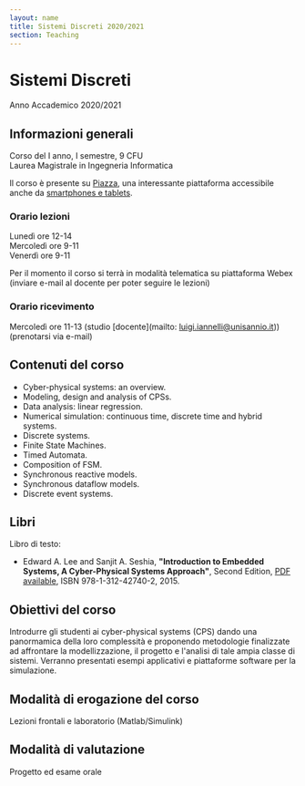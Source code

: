```yaml
---
layout: name
title: Sistemi Discreti 2020/2021
section: Teaching
---
```


Sistemi Discreti
====================

Anno Accademico 2020/2021


Informazioni generali
----------------------

Corso del I anno, I semestre, 9 CFU  
Laurea Magistrale in Ingegneria Informatica 

Il corso è presente su [Piazza](http://piazza.com/unisannio.it/fall2020/sd), una interessante piattaforma accessibile anche da [smartphones e tablets](https://piazza.com/product/mobile). 

### **Orario lezioni**  
Lunedì ore 12-14   
Mercoledì ore 9-11    
Venerdì ore 9-11   

Per il momento il corso si terrà in modalità telematica su piattaforma Webex (inviare e-mail al docente per poter seguire le lezioni)

### **Orario ricevimento**  
Mercoledì ore 11-13 (studio [docente](mailto: luigi.iannelli@unisannio.it)) (prenotarsi via e-mail) 

<!-- [Quaderno del corso](http://www.ing.unisannio.it/iannelli/_newsite/teaching/2014-CA/CA-2014-cpn) -->

Contenuti del corso
--------------

- Cyber-physical systems: an overview. 
- Modeling, design and analysis of CPSs. 
- Data analysis: linear regression. 
- Numerical simulation: continuous time, discrete time and hybrid systems.
- Discrete systems.
- Finite State Machines.
- Timed Automata.
- Composition of FSM.
- Synchronous reactive models.
- Synchronous dataflow models.
- Discrete event systems.

Libri
------

Libro di testo:  
- Edward A. Lee and Sanjit A. Seshia, **"Introduction to Embedded Systems, A Cyber-Physical Systems Approach"**, Second Edition, [PDF available](http://LeeSeshia.org), ISBN 978-1-312-42740-2, 2015.


Obiettivi del corso
----------------

Introdurre gli studenti ai cyber-physical systems (CPS) dando una panormamica della loro complessità e proponendo metodologie finalizzate ad affrontare la modellizzazione, il progetto e l'analisi di tale ampia classe di sistemi. Verranno presentati esempi applicativi e piattaforme software per la simulazione.

Modalità di erogazione del corso
-----------------

Lezioni frontali e laboratorio (Matlab/Simulink)

Modalità di valutazione
-------------------

Progetto ed esame orale
